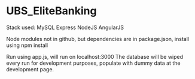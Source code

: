# UBS_EliteBanking

Stack used:
MySQL
Express 
NodeJS
AngularJS

Node modules not in github, but dependencies are in package.json, 
install using npm install

Run using app.js, will run on localhost:3000
The database will be wiped every run for development purposes, populate with dummy data
at the development page.